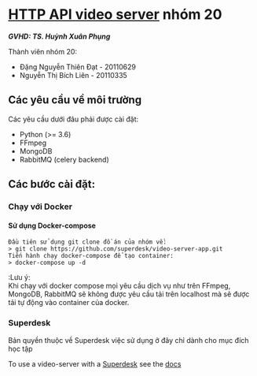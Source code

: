 # [HTTP API video server](https://github.com/datdnthcmute/VideoServer_Group20) nhóm 20  

<b><i>GVHD: TS. Huỳnh Xuân Phụng</i></b>

Thành viên nhóm 20:
- Đặng Nguyễn Thiên Đạt - 20110629
- Nguyễn Thị Bích Liên - 20110335   

## Các yêu cầu về môi trường

Các yêu cầu dưới đâu phải được cài đặt:

 * Python (>= 3.6)
 * FFmpeg
 * MongoDB 
 * RabbitMQ (celery backend)
 
 
## Các bước cài đặt:
 
### Chạy với Docker
 
#### Sử dụng Docker-compose
```
Đầu tiên sử dụng git clone đồ án của nhóm về:
> git clone https://github.com/superdesk/video-server-app.git
Tiến hành chạy docker-compose để tạo container:
> docker-compose up -d
```

:Lưu ý:  
 Khi chạy với docker compose mọi yêu cầu dịch vụ như trên FFmpeg, MongoDB, RabbitMQ sẽ không được yêu cầu tải trên localhost mà sẽ được tải tự động vào container của docker.


### Superdesk

Bản quyền thuộc về Superdesk việc sử dụng ở đây chỉ dành cho mục đích học tập 

To use a video-server with a [Superdesk](https://github.com/superdesk/superdesk-core) see the [docs](https://github.com/superdesk/superdesk-core/blob/develop/docs/video_server.rst)
